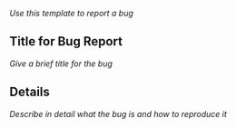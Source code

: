_Use this template to report a bug_

## Title for Bug Report

_Give a brief title for the bug_

## Details

_Describe in detail what the bug is and how to reproduce it_
